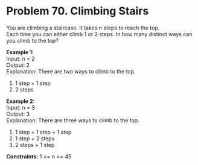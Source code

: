 # Problem 70. Climbing Stairs
You are climbing a staircase. It takes n steps to reach the top.<br>
Each time you can either climb 1 or 2 steps. In how many distinct ways can you climb to the top?<br>

<b>Example 1:</b><br>
Input: n = 2<br>
Output: 2<br>
Explanation: There are two ways to climb to the top.<br>
1. 1 step + 1 step<br>
2. 2 steps<br>

<b>Example 2:</b><br>
Input: n = 3<br>
Output: 3<br>
Explanation: There are three ways to climb to the top.<br>
1. 1 step + 1 step + 1 step<br>
2. 1 step + 2 steps<br>
3. 2 steps + 1 step<br>
 

<b>Constraints:</b> 1 <= n <= 45
